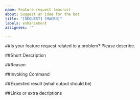```yaml
---
name: Feature request (macros)
about: Suggest an idea for the bot
title: "[REQUEST] [MACRO]"
labels: enhancement
assignees: ''

---
```


##Is your feature request related to a problem? Please describe.

##Short Description

##Reason

##Invoking Command

##Expected result (what output should be)

##Links or extra decriptions

```
